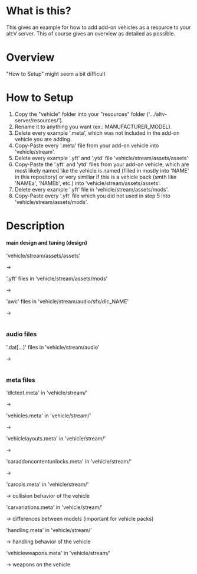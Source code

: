 # What is this?
This gives an example for how to add add-on vehicles as a resource to
your alt:V server. This of course gives an overview as detailed as possible.

# Overview
"How to Setup" might seem a bit difficult


# How to Setup
1. Copy the "vehicle" folder into your "resources" folder
('.../altv-server/resources/'). 
2. Rename it to anything you want (ex.: MANUFACTURER_MODEL).
3. Delete every example '.meta', which was not included in the add-on vehicle
you are adding.
4. Copy-Paste every '.meta' file from your add-on vehicle into 'vehicle/stream'.
5. Delete every example '.yft' and '.ytd' file 'vehicle/stream/assets/assets'
6. Copy-Paste the '.yft' and 'ytd' files from your add-on vehicle, which are
most likely named like the vehicle is named (filled in mostly into 'NAME' in
this repository) or very similiar if this is a vehicle pack (smth like 'NAMEa',
'NAMEb', etc.) into 'vehicle/stream/assets/assets'.
7. Delete every example '.yft' file in 'vehicle/stream/assets/mods'.
8. Copy-Paste every '.yft' file which you did not used in step 5 into
'vehicle/stream/assets/mods'.

# Description
#### main design and tuning (design)

'vehicle/stream/assets/assets'

->

'.yft' files in 'vehicle/stream/assets/mods'

->

'awc' files in 'vehicle/stream/audio/sfx/dlc_NAME'

->



#
### audio files

'.dat[...]' files in 'vehicle/stream/audio'

->


#
### meta files

'dlctext.meta' in 'vehicle/stream/'

-> 

'vehicles.meta' in 'vehicle/stream/'

-> 

'vehiclelayouts.meta' in 'vehicle/stream/'

->

'caraddoncontentunlocks.meta' in 'vehicle/stream/'

->

'carcols.meta' in 'vehicle/stream/'

-> collision behavior of the vehicle

'carvariations.meta' in 'vehicle/stream/'

-> differences between models (important for vehicle packs)

'handling.meta' in 'vehicle/stream/'

-> handling behavior of the vehicle

'vehicleweapons.meta' in 'vehicle/stream/'

-> weapons on the vehicle
